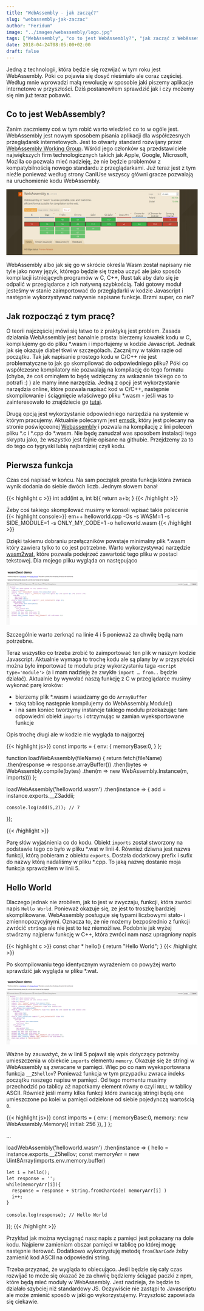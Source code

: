 ```yaml
---
title: "WebAssembly - jak zacząć?"
slug: "webassembly-jak-zaczac"
author: "Feridum"
image: "../images/webassembly/logo.jpg"
tags: ["WebAssembly", "co to jest WebAssembly?", "jak zacząć z WebAssembly", "Javascript"]
date: 2018-04-24T08:05:00+02:00
draft: false
---
```


Jedną z technologii, która będzie się rozwijać w tym roku jest WebAssembly. Póki co pojawia się dosyć nieśmiało ale coraz częściej. Według mnie wprowadzi małą rewolucję w sposobie jaki piszemy aplikacje internetowe w przyszłości. Dziś postanowiłem sprawdzić jak i czy możemy się nim już teraz pobawić.

<!--more-->

## Co to jest WebAssembly?

Zanim zaczniemy coś w tym robić warto wiedzieć co to w ogóle jest. WebAssembly jest nowym sposobem pisania aplikacji dla współczesnych przeglądarek internetowych. Jest to otwarty standard rozwijany przez [WebAssembly Working Group](https://www.w3.org/wasm/). Wśród jego członków są przedstawiciele największych firm technologicznych takich jak Apple, Google, Microsoft, Mozilla co pozwala mieć nadzieję, że nie będzie problemów z kompatybilnością nowego standardu z przeglądarkami. Już teraz jest z tym nieźle ponieważ według strony CanIUse wszyscy główni gracze pozwalają na uruchomienie kodu WebAssembly. 

![caniuse](../images/webassembly/caniuse.png)

WebAssembly albo jak się go w skrócie określa Wasm został napisany nie tyle jako nowy język, którego będzie się trzeba uczyć ale jako sposób kompilacji istniejących programów w C, C++, Rust tak aby dało się je odpalić w przeglądarce z ich natywną szybkością. Taki gotowy moduł jesteśmy w stanie zaimportować do przeglądarki w kodzie Javascript i następnie wykorzystywać natywnie napisane funkcje. Brzmi super, co nie?  


## Jak rozpocząć z tym pracę?

O teorii najczęściej mówi się łatwo to z praktyką jest problem. Zasada działania WebAssembly jest banalnie prosta: bierzemy kawałek kodu w C, kompilujemy go do pliku *.wasm i importujemy w kodzie Javascript. Jednak jak się okazuje diabeł tkwi w szczegółach. Zacznijmy w takim razie od początku. Tak jak napisanie prostego kodu w C/C++ nie jest problematyczne to jak go skompilować do odpowiedniego pliku? Póki co współczesne kompilatory nie pozwalają na kompilację do tego formatu (chyba, że coś ominąłem to będę wdzięczny za wskazanie takiego co to potrafi :) ) ale mamy inne narzędzia.  Jedną z opcji jest wykorzystanie narzędzia online, które pozwala napisać kod w C/C++, następnie skompilowanie i ściągnięcie właściwego pliku *.wasm - jeśli was to zainteresowało to znajdziecie go [tutaj](https://mbebenita.github.io/WasmExplorer/). 

Drugą opcją jest wykorzystanie odpowiedniego narzędzia na systemie w którym pracujemy.  Aktualnie polecanym jest [emsdk](https://github.com/juj/emsdk), który jest polecany na stronie poświęceonej [Webassembly](http://webassembly.org) i pozwala na kompilację z lini poleceń pliku *.c i *.cpp do *.wasm. Nie będę zanudzał was sposobem instalacji tego skryptu jako, że wszystko jest fajnie opisane na githubie. Przejdzemy za to do tego co tygryski lubią najbardziej czyli kodu.

## Pierwsza funkcja

Czas coś napisać w końcu. Na sam początek prosta funkcja która zwraca wynik dodania do siebie dwóch liczb. Jednym słowem banał

{{< highlight c >}}
int add(int a, int b){
	return a+b;
}
{{< /highlight >}}

Żeby coś takiego skompilować musimy w konsoli wpisać takie polecenie 
{{< highlight console>}}
em++ helloworld.cpp -Os -s WASM=1 -s SIDE_MODULE=1 -s ONLY_MY_CODE=1 -o helloworld.wasm
{{< /highlight >}}

Dzięki takiemu dobraniu przełączników powstaje minimalny plik *.wasm który zawiera tylko to co jest potrzebne. Warto wykorzystywać narzędzie [wasm2wat](https://cdn.rawgit.com/WebAssembly/wabt/aae5a4b7/demo/wasm2wat/), które pozwala podejrzeć zawartość tego pliku w postaci tekstowej. Dla mojego pliku wygląda on następująco

![wasm2wat](../images/webassembly/wat.png)

Szczególnie warto zerknąć na linie 4 i 5 ponieważ za chwilę będą nam potrzebne. 

Teraz wszystko co trzeba zrobić to zaimportować ten plik w naszym kodzie Javascript. Aktualnie wymaga to trochę kodu ale są plany by w przyszłości można było importować te modułu przy wykorzystaniu taga `<script type='module'>` (a i mam nadzieję że zwykłe `import … from..` będzie działać). Aktualnie by wywołać naszą funkcję z C w przeglądarce musimy wykonać parę kroków: 

- bierzemy plik *.wasm i wsadzamy go do `ArrayBuffer`
- taką tablicę następnie kompilujemy  do WebAssembly.Module()
- i na sam koniec tworzymy instancje takiego modułu przekazując tam odpowiedni obiekt `imports` i otrzymując w zamian wyeksportowane funkcje

Opis trochę długi ale w kodzie nie wygląda to najgorzej

{{< highlight js>}}
const imports = {
    env: {
        memoryBase:0,
    }
  };

function loadWebAssembly(fileName) {
  return fetch(fileName)
  .then(response => response.arrayBuffer())
  .then(bytes => WebAssembly.compile(bytes)
  .then(m => new WebAssembly.Instance(m, imports)))
};



loadWebAssembly('helloworld.wasm')
  .then(instance => {
    add = instance.exports.__Z3addii;

    console.log(add(5,2)); // 7
});

{{< /highlight >}}

Parę słów wyjaśnienia co do kodu. Obiekt `imports` został stworzony na podstawie tego co było w pliku *.wat w linii 4. Również dziwna jest nazwa funkcji, którą pobieram z obiektu `exports`. Dostała dodatkowy prefix i sufix do nazwy którą nadaliśmy w pliku *.cpp. To jaką nazwę dostanie moja funkcja sprawdziłem w linii 5. 

## Hello World
Dlaczego jednak nie zrobiłem, jak to jest w zwyczaju, funkcji, która zwróci napis `Hello World`. Ponieważ okazuje się, ze jest to troszkę bardziej skomplikowane. WebAssembly posługuje się typami liczbowymi stało- i zmiennopozycyjnymi. Oznacza to, że nie możemy bezpośrednio z funkcji zwrócić `stringa` ale nie jest to też niemożliwe. Podobnie jak wyżej stwórzmy najpierw funkcję w C++, która zwróci nam nasz upragniony napis

{{< highlight c >}}
const char * hello() {
  return "Hello World";
}
{{< /highlight >}}

Po skompilowaniu tego identycznym wyrażeniem co powyżej warto sprawdzić jak wygląda w pliku *.wat. 

![string-wasm2wat](../images/webassembly/wat_string.png)

Ważne by zauważyć, że w linii 5 pojawił się wpis dotyczący potrzeby umieszczenia w obiekcie `imports` elementu `memory`. Okazuje się że stringi w WebAssembly są zwracane w pamięci.  Więc po co nam wyeksportowana funkcja `__Z5hellov`? Ponieważ funkcja w tym przypadku zwraca indeks początku naszego napisu w pamięci. Od tego momentu musimy przechodzić po tablicy aż napotkamy element równy `0` czyli `NULL` w tablicy ASCII. Również jeśli mamy kilka funkcji które zwracają stringi będą one umieszczone po kolei w pamięci odzielone od siebie pojedynczą wartością `0`.

{{< highlight js>}}
const imports = {
    env: {
        memoryBase:0,
        memory: new WebAssembly.Memory({
          initial: 256
        }),
    }
  };

...

 loadWebAssembly('helloworld.wasm')
  .then(instance => {
    hello = instance.exports.__Z5hellov;
    const memoryArr = new Uint8Array(imports.env.memory.buffer)
    
    let i = hello();
    let response = '';
    while(memoryArr[i]){
      response = response + String.fromCharCode( memoryArr[i] )
      i++;
    }

    console.log(response); // Hello World
}); 
{{< /highlight >}}


Przykład jak można wyciągnąć nasz napis z pamięci jest pokazany na dole kodu. Najpierw zamieniam obszar pamięci w tablicę po której mogę następnie iterować. Dodatkowo wykorzystuję metodę `fromCharCode` żeby zamienić kod ASCII na odpowiedni string.

Trzeba przyznać, że wygląda to obiecująco. Jeśli będzie się cały czas rozwijać to może się okazać że za chwilę będziemy ściągać paczki z npm, które będą mieć moduły w WebAssembly. Jest nadzieja, że będzie to działało szybciej niż standardowy JS. Oczywiście nie zastąpi to Javascriptu ale może zmienić sposób w jaki go wykorzystujemy. Przyszłość zapowiada się ciekawie. 

